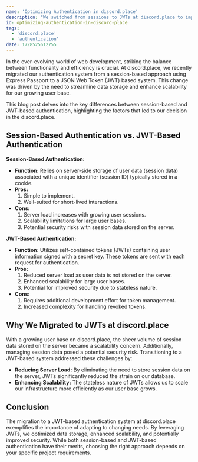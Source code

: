 ```yaml
---
name: 'Optimizing Authentication in discord.place'
description: "We switched from sessions to JWTs at discord.place to improve performance and security. Learn why and how."
id: optimizing-authentication-in-discord-place
tags:
  - 'discord.place'
  - 'authentication'
date: 1728525612755
---
```


In the ever-evolving world of web development, striking the balance between functionality and efficiency is crucial. At discord.place, we recently migrated our authentication system from a session-based approach using Express Passport to a JSON Web Token (JWT) based system. This change was driven by the need to streamline data storage and enhance scalability for our growing user base.

This blog post delves into the key differences between session-based and JWT-based authentication, highlighting the factors that led to our decision in the discord.place.

## Session-Based Authentication vs. JWT-Based Authentication

**Session-Based Authentication:**

- **Function:** Relies on server-side storage of user data (session data) associated with a unique identifier (session ID) typically stored in a cookie.
- **Pros:**
    1. Simple to implement.
    2. Well-suited for short-lived interactions.
- **Cons:**
    1. Server load increases with growing user sessions.
    2. Scalability limitations for large user bases.
    3. Potential security risks with session data stored on the server.

**JWT-Based Authentication:**

- **Function:** Utilizes self-contained tokens (JWTs) containing user information signed with a secret key. These tokens are sent with each request for authentication.
- **Pros:**
    1. Reduced server load as user data is not stored on the server.
    2. Enhanced scalability for large user bases.
    3. Potential for improved security due to stateless nature.
- **Cons:**
    1. Requires additional development effort for token management.
    2. Increased complexity for handling revoked tokens.

## Why We Migrated to JWTs at discord.place

With a growing user base on discord.place, the sheer volume of session data stored on the server became a scalability concern. Additionally, managing session data posed a potential security risk. Transitioning to a JWT-based system addressed these challenges by:

- **Reducing Server Load:** By eliminating the need to store session data on the server, JWTs significantly reduced the strain on our database.
- **Enhancing Scalability:** The stateless nature of JWTs allows us to scale our infrastructure more efficiently as our user base grows.

## Conclusion

The migration to a JWT-based authentication system at discord.place exemplifies the importance of adapting to changing needs. By leveraging JWTs, we optimized data storage, enhanced scalability, and potentially improved security. While both session-based and JWT-based authentication have their merits, choosing the right approach depends on your specific project requirements.